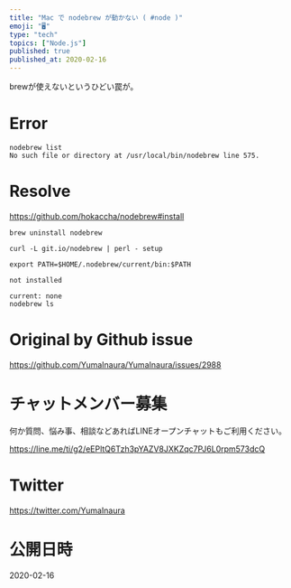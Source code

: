 ```yaml
---
title: "Mac で nodebrew が動かない ( #node )"
emoji: "🖥"
type: "tech"
topics: ["Node.js"]
published: true
published_at: 2020-02-16
---
```


brewが使えないというひどい罠が。

# Error

```
nodebrew list
No such file or directory at /usr/local/bin/nodebrew line 575.
```

# Resolve

https://github.com/hokaccha/nodebrew#install

```
brew uninstall nodebrew
```

```
curl -L git.io/nodebrew | perl - setup
```

```
export PATH=$HOME/.nodebrew/current/bin:$PATH
```

```
not installed

current: none
nodebrew ls
```


# Original by Github issue

https://github.com/YumaInaura/YumaInaura/issues/2988








<!-- Update From Qiita API -->

# チャットメンバー募集


何か質問、悩み事、相談などあればLINEオープンチャットもご利用ください。

https://line.me/ti/g2/eEPltQ6Tzh3pYAZV8JXKZqc7PJ6L0rpm573dcQ





# Twitter


https://twitter.com/YumaInaura


<!-- Update From Qiita API -->



# 公開日時

2020-02-16
